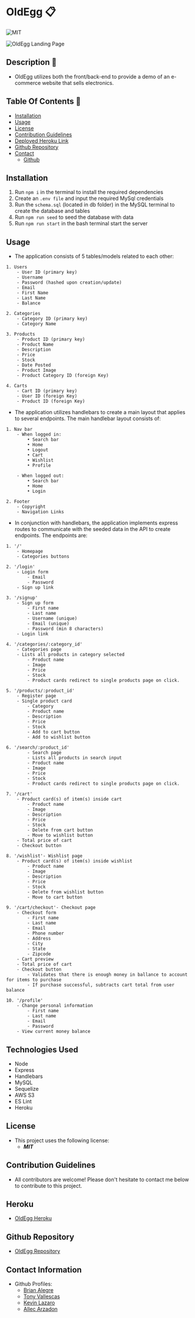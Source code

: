 # OldEgg 📋

![MIT](https://img.shields.io/badge/License-MIT-blue.svg)

![OldEgg Landing Page](./public/images/demo/oldegg-landing-page.png)

## Description 📍
- OldEgg utilizes both the front/back-end to provide a demo of an e-commerce website that sells electronics.

## Table Of Contents 📜
* [Installation](#installation)
* [Usage](#usage)
* [License](#license)
* [Contribution Guidelines](#contribution-guidelines)
* [Deployed Heroku Link](#heroku)
* [Github Repository](#github-repository)
* [Contact](#contact-information)
    * [Github](#github)

## Installation 
 1. Run ``` npm i ``` in the terminal to install the required dependencies
 2. Create an ```.env file``` and input the required MySql credentials
 3. Run the ```schema.sql``` (located in db folder) in the MySQL terminal to create the database and tables
 4. Run ```npm run seed``` to seed the database with data
 5. Run ```npm run start``` in the bash terminal start the server

## Usage 
- The application consists of 5 tables/models related to each other:
```
1. Users 
    - User ID (primary key)
    - Username
    - Password (hashed upon creation/update)
    - Email
    - First Name
    - Last Name
    - Balance

2. Categories
    - Category ID (primary key)
    - Category Name
    
3. Products
    - Product ID (primary key)
    - Product Name
    - Description
    - Price
    - Stock
    - Date Posted
    - Product Image
    - Product Category ID (foreign Key)

4. Carts
    - Cart ID (primary key)
    - User ID (foreign Key)
    - Product ID (foreign Key)
```

- The application utilizes handlebars to create a main layout that applies to several endpoints. The main handlebar layout consists of:

```
1. Nav bar 
    - When logged in:
        • Search bar
        • Home 
        • Logout
        • Cart
        • Wishlist
        • Profile

    - When logged out:
        • Search bar
        • Home
        • Login

2. Footer
    - Copyright
    - Navigation Links
```

- In conjunction with handlebars, the application implements express routes to communicate with the seeded data in the API to create endpoints. The endpoints are:

```
1. '/'
    - Homepage
    - Categories buttons 

2. '/login'
    - Login form
        - Email
        - Password
    - Sign up link

3. '/signup'
    - Sign up form
        - First name
        - Last name
        - Username (unique)
        - Email (unique)
        - Password (min 8 characters)
    - Login link

4. '/categories/:category_id'
    - Categories page
    - Lists all products in category selected
        - Product name
        - Image
        - Price
        - Stock
        - Product cards redirect to single products page on click.

5. '/products/:product_id'
    - Register page
    - Single product card
        - Category
        - Product name
        - Description
        - Price
        - Stock
        - Add to cart button 
        - Add to wishlist button

6. '/search/:product_id'
        - Search page
        - Lists all products in search input
        - Product name
        - Image
        - Price
        - Stock
        - Product cards redirect to single products page on click.

7. '/cart'
    - Product card(s) of item(s) inside cart
        - Product name
        - Image
        - Description
        - Price
        - Stock
        - Delete from cart button
        - Move to wishlist button
    - Total price of cart 
    - Checkout button

8. '/wishlist'- Wishlist page
    - Product card(s) of item(s) inside wishlist
        - Product name
        - Image
        - Description
        - Price
        - Stock
        - Delete from wishlist button
        - Move to cart button

9. '/cart/checkout'- Checkout page
    - Checkout form
        - First name
        - Last name
        - Email
        - Phone number
        - Address
        - City
        - State
        - Zipcode
    - Cart preview 
    - Total price of cart
    - Checkout button
        - Validates that there is enough money in ballance to account for items to purchase
        - If purchase successful, subtracts cart total from user balance

10. '/profile'
    - Change personal information
        - First name
        - Last name
        - Email
        - Password
    - View current money balance
```
##  Technologies Used
- Node
- Express
- Handlebars
- MySQL
- Sequelize
- AWS S3
- ES Lint
- Heroku

##  License
- This project uses the following license:<br>
     - ***MIT***

##  Contribution Guidelines 
- All contributors are welcome! Please don't hesitate to contact me below to contribute to this project.

##  Heroku
- [OldEgg Heroku](oldegg.herokuapp.com/)

##  Github Repository 
- [OldEgg Repository](https://github.com/brianalegre/OldEgg)

##  Contact Information
- Github Profiles:
    - [Brian Alegre](https://github.com/brianalegre)
    - [Tony Vallescas](https://github.com/Tonyavall)
    - [Kevin Lazaro](https://github.com/keeezy)
    - [Allec Arzadon](https://github.com/axe714)

